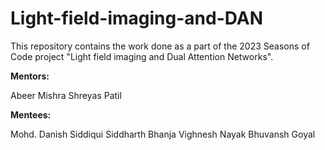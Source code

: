 # Light-field-imaging-and-DAN
This repository contains the work done as a part of the 2023 Seasons of Code project "Light field imaging and Dual Attention Networks".

**Mentors:**

Abeer Mishra
Shreyas Patil

**Mentees:**

Mohd. Danish Siddiqui
Siddharth Bhanja
Vighnesh Nayak
Bhuvansh Goyal
